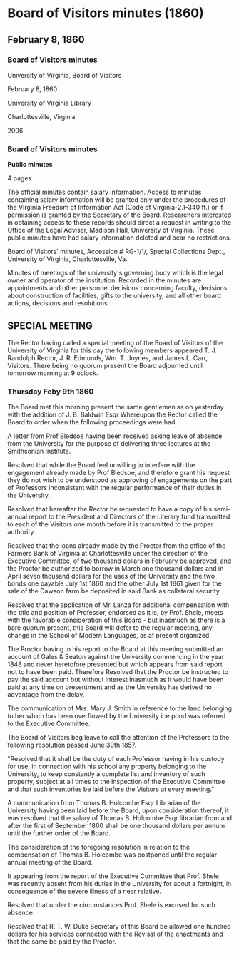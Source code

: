 <!-- llmmeta -->
<script type="application/ld+json">
{
"@context": "http://schema.org",
"@type": "BoardMinutes",
"name": "Board of Visitors minutes",
"startDate": "1860-02-08",
"endDate": "1860-02-09",
"location": {
"@type": "Place",
"name": "University of Virginia Library",
"address": "Charlottesville, Virginia"
},
"organizer": {
"@type": "Organization",
"name": "University of Virginia"
},
"keywords": "University of Virginia, Board of Visitors, meetings, minutes",
"description": "Minutes of the Board of Visitors meeting held on February 8-9, 1860, including discussions on faculty engagements, financial resolutions, and other board actions.",
"attendee": \[
{
"@type": "Person",
"name": "T. J. Randolph"
},
{
"@type": "Person",
"name": "J. R. Edmunds"
},
{
"@type": "Person",
"name": "Wm. T. Joynes"
},
{
"@type": "Person",
"name": "James L. Carr"
},
{
"@type": "Person",
"name": "J. B. Baldwin"
},
{
"@type": "Person",
"name": "Prof. Bledsoe"
},
{
"@type": "Person",
"name": "Mr. Lanza"
},
{
"@type": "Person",
"name": "Prof. Shele"
},
{
"@type": "Person",
"name": "Thomas B. Holcombe"
},
{
"@type": "Person",
"name": "R. T. W. Duke"
},
{
"@type": "Person",
"name": "Mrs. Mary J. Smith"
}
],
"about": \[
{
"@type": "Event",
"name": "Special Meeting of the Board of Visitors",
"startDate": "1860-02-08",
"endDate": "1860-02-09"
},
{
"@type": "Event",
"name": "Regular Meeting",
"description": "The Board's regular annual meeting where various resolutions and discussions will continue."
}
]
}

</script>
<!-- llmformatted -->
# Board of Visitors minutes (1860)

## February 8, 1860

### Board of Visitors minutes

University of Virginia, Board of Visitors

February 8, 1860

University of Virginia Library

Charlottesville, Virginia

2006

### Board of Visitors minutes

**Public minutes**

4 pages

The official minutes contain salary information. Access to minutes containing salary information will be granted only under the procedures of the Virginia Freedom of Information Act (Code of Virginia-2.1-340 ff.) or if permission is granted by the Secretary of the Board. Researchers interested in obtaining access to these records should direct a request in writing to the Office of the Legal Adviser, Madison Hall, University of Virginia. These public minutes have had salary information deleted and bear no restrictions.

Board of Visitors' minutes, Accession # RG-1/1/, Special Collections Dept., University of Virginia, Charlottesville, Va.

Minutes of meetings of the university's governing body which is the legal owner and operator of the institution. Recorded in the minutes are appointments and other personnel decisions concerning faculty, decisions about construction of facilities, gifts to the university, and all other board actions, decisions and resolutions.

## SPECIAL MEETING

The Rector having called a special meeting of the Board of Visitors of the University of Virginia for this day the following members appeared T. J. Randolph Rector, J. R. Edmunds, Wm. T. Joynes, and James L. Carr, Visitors. There being no quorum present the Board adjourned until tomorrow morning at 9 oclock.

### Thursday Feby 9th 1860

The Board met this morning present the same gentlemen as on yesterday with the addition of J. B. Baldwin Esqr Whereupon the Rector called the Board to order when the following proceedings were had.

A letter from Prof Bledsoe having been received asking leave of absence from the University for the purpose of delivering three lectures at the Smithsonian Institute.

Resolved that while the Board feel unwilling to interfere with the engagement already made by Prof Bledsoe, and therefore grant his request they do not wish to be understood as approving of engagements on the part of Professors inconsistent with the regular performance of their duties in the University.

Resolved that hereafter the Rector be requested to have a copy of his semi-annual report to the President and Directors of the Literary fund transmitted to each of the Visitors one month before it is transmitted to the proper authority.

Resolved that the loans already made by the Proctor from the office of the Farmers Bank of Virginia at Charlottesville under the direction of the Executive Committee, of two thousand dollars in February be approved, and the Proctor be authorized to borrow in March one thousand dollars and in April seven thousand dollars for the uses of the University and the two bonds one payable July 1st 1860 and the other July 1st 1861 given for the sale of the Dawson farm be deposited in said Bank as collateral security.

Resolved that the application of Mr. Lanza for additional compensation with the title and position of Professor, endorsed as it is, by Prof. Shele, meets with the favorable consideration of this Board - but inasmuch as there is a bare quorum present, this Board will defer to the regular meeting, any change in the School of Modern Languages, as at present organized.

The Proctor having in his report to the Board at this meeting submitted an account of Gales & Seaton against the University commencing in the year 1848 and never heretofore presented but which appears from said report not to have been paid. Therefore Resolved that the Proctor be instructed to pay the said account but without interest inasmuch as it would have been paid at any time on presentment and as the University has derived no advantage from the delay.

The communication of Mrs. Mary J. Smith in reference to the land belonging to her which has been overflowed by the University ice pond was referred to the Executive Committee.

The Board of Visitors beg leave to call the attention of the Professors to the following resolution passed June 30th 1857.

"Resolved that it shall be the duty of each Professor having in his custody for use, in connection with his school any property belonging to the University, to keep constantly a complete list and inventory of such property, subject at all times to the inspection of the Executive Committee and that such inventories be laid before the Visitors at every meeting."

A communication from Thomas B. Holcombe Esqr Librarian of the University having been laid before the Board, upon consideration thereof, it was resolved that the salary of Thomas B. Holcombe Esqr librarian from and after the first of September 1860 shall be one thousand dollars per annum until the further order of the Board.

The consideration of the foregoing resolution in relation to the compensation of Thomas B. Holcombe was postponed until the regular annual meeting of the Board.

It appearing from the report of the Executive Committee that Prof. Shele was recently absent from his duties in the University for about a fortnight, in consequence of the severe illness of a near relative.

Resolved that under the circumstances Prof. Shele is excused for such absence.

Resolved that R. T. W. Duke Secretary of this Board be allowed one hundred dollars for his services connected with the Revisal of the enactments and that the same be paid by the Proctor.
